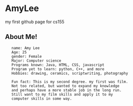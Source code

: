 # AmyLee
my first github page for cs155

## About Me!
       name: Amy Lee
       Age: 25
       gender: Female
       Major: Computer science
       Programs known: Java, HTML, CSS, javascript
       Program yet to learn: python, C++, and more 
       Hobbies: drawing, ceramics, scriptwriting, photography
       
       Fun fact: This is my second degree. my first was film. 
       Not too related, but wanted to expand my knowledge 
       and perhaps have a more stable job in the long run.
       Still want to my film skills and apply it to my
       computer skills in some way.

       
       

